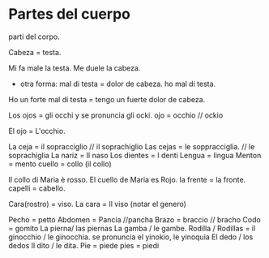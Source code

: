 

# Partes del cuerpo
parti del corpo.

Cabeza = testa.

Mi fa male la testa. Me duele la cabeza.

* otra forma:
mal di testa = dolor de cabeza.
ho mal di testa.

Ho un forte mal di testa = tengo un fuerte dolor de cabeza.

Los ojos = gli occhi y se pronuncia  gli ocki.
ojo = occhio // ockio

El ojo = L'occhio.

La ceja = il sopracciglio // il soprachiglio
Las cejas = le soppracciglia. // le soprachiglia
La nariz = Il naso
Los dientes = I denti
Lengua = lingua
Menton = mento
cuello = collo (il collo)

Il collo di Maria è rosso.
El cuello de Maria es Rojo.
la frente = la fronte.
capelli = cabello.

Cara(rostro) = viso.
La cara = Il viso (notar el genero)

Pecho = petto
Abdomen = Pancia //pancha
Brazo = braccio // bracho
Codo = gomito
La pierna/ las piernas
La gamba / le gambe.
Rodilla / Rodillas = il ginocchio / le ginocchia.
se pronuncia el yinokio, le yinoquia
El dedo / los dedos 
Il dito / le dita.
Pie = piede
pies = piedi

